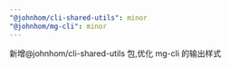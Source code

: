 ```yaml
---
"@johnhom/cli-shared-utils": minor
"@johnhom/mg-cli": minor
---
```


新增@johnhom/cli-shared-utils 包,优化 mg-cli 的输出样式
